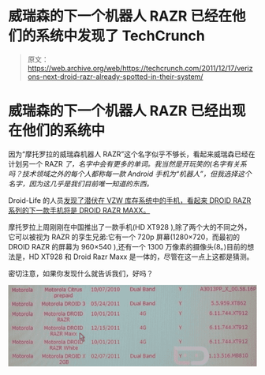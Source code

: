 # 威瑞森的下一个机器人 RAZR 已经在他们的系统中发现了 TechCrunch

> 原文：<https://web.archive.org/web/https://techcrunch.com/2011/12/17/verizons-next-droid-razr-already-spotted-in-their-system/>

# 威瑞森的下一个机器人 RAZR 已经出现在他们的系统中

因为“摩托罗拉的威瑞森机器人 RAZR”这个名字似乎不够长，看起来威瑞森已经在计划另一个 RAZR *了，名字中会有更多的单词。我当然是开玩笑的(名字有关系吗？技术领域之外的每个人都称每一款 Android 手机为“机器人”，但我选择这个名字，因为这几乎是我们目前唯一知道的东西。*

Droid-Life 的人员[发现了潜伏在 VZW 库存系统中的手机，看起来 DROID RAZR 系列的下一款手机将是 DROID RAZR MAXX。](https://web.archive.org/web/20221006234409/http://www.droid-life.com/2011/12/16/droid-razr-maxx-is-real-pops-up-in-verizon-system/)

摩托罗拉上周刚刚在中国推出了一款手机(HD XT928 ),除了两个大的不同之外，它可以被视为 RAZR 的孪生兄弟:它有一个 720p 屏幕(1280×720，而最初的 DROID RAZR 的屏幕为 960×540 ),还有一个 1300 万像素的摄像头(8。)目前的想法是，HD XT928 和 Droid Razr Maxx 是一体的，尽管在这一点上这都是猜测。

密切注意，如果你发现什么就告诉我们，好吗？

![](img/995c94a8ddd2b53b488418a53bf72b96.png "maxx")